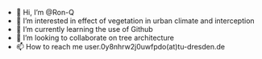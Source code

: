 - 👋 Hi, I’m @Ron-Q
- 👀 I’m interested in effect of vegetation in urban climate and interception
- 🌱 I’m currently learning the use of Github
- 💞️ I’m looking to collaborate on tree architecture
- 📫 How to reach me user.0y8nhrw2j0uwfpdo(at)tu-dresden.de

<!---
Ron-Q/Ron-Q is a ✨ special ✨ repository because its `README.md` (this file) appears on your GitHub profile.
You can click the Preview link to take a look at your changes.
--->
